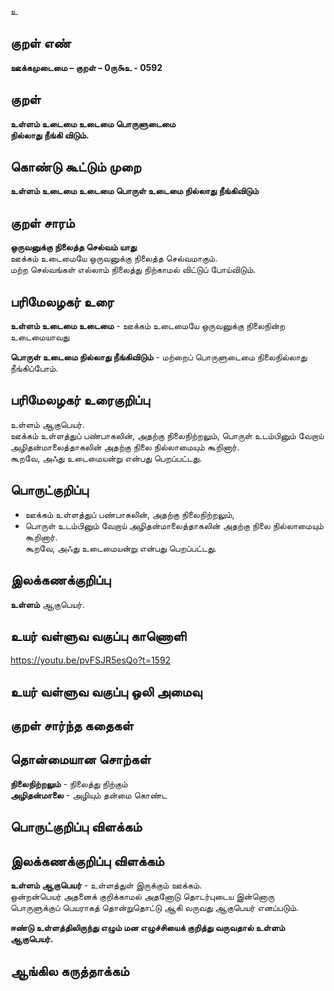 உ

## குறள் எண் 

**ஊக்கமுடைமை – குறள் – 0ரு௯உ - 0592**  

## குறள் 

**உள்ளம் உடைமை உடைமை பொருளுடைமை  
நில்லாது நீங்கி விடும்.**  

## கொண்டு கூட்டும் முறை

**உள்ளம் உடைமை உடைமை பொருள் உடைமை நில்லாது நீங்கிவிடும்** 

## குறள் சாரம் 

**ஒருவனுக்கு நிலைத்த செல்வம் யாது**  
ஊக்கம் உடைமையே ஒருவனுக்கு நிலைத்த செல்வமாகும்.  
மற்ற செல்வங்கள் எல்லாம் நிலைத்து நிற்காமல் விட்டுப் போய்விடும்.    

## பரிமேலழகர் உரை

**உள்ளம் உடைமை உடைமை** - ஊக்கம் உடைமையே ஒருவனுக்கு நிலைநின்ற உடைமையாவது  

**பொருள் உடைமை நில்லாது நீங்கிவிடும்** - மற்றைப் பொருளுடைமை நிலைநில்லாது நீங்கிப்போம்.  

## பரிமேலழகர் உரைகுறிப்பு   

உள்ளம் ஆகுபெயர்.  
ஊக்கம் உள்ளத்துப் பண்பாகலின், அதற்கு நிலைநிற்றலும், பொருள் உடம்பினும் வேறாய் அழிதன்மாலைத்தாகலின் அதற்கு நிலை நில்லாமையும் கூறினார்.  
கூறவே, அஃது உடைமையன்று என்பது பெறப்பட்டது.    

## பொருட்குறிப்பு 

* ஊக்கம் உள்ளத்துப் பண்பாகலின், அதற்கு நிலைநிற்றலும்,  
* பொருள் உடம்பினும் வேறாய் அழிதன்மாலைத்தாகலின் அதற்கு நிலை நில்லாமையும் கூறினார்.  
கூறவே, அஃது உடைமையன்று என்பது பெறப்பட்டது.  

## இலக்கணக்குறிப்பு  

**உள்ளம்** ஆகுபெயர்.    

## உயர் வள்ளுவ வகுப்பு காணொளி

https://youtu.be/pvFSJR5esQo?t=1592 

## உயர் வள்ளுவ வகுப்பு ஒலி அமைவு 

 
## குறள் சார்ந்த கதைகள் 


## தொன்மையான சொற்கள்

**நிலைநிற்றலும்** - நிலைத்து நிற்கும்   
**அழிதன்மாலை** - அழியும் தன்மை கொண்ட  

## பொருட்குறிப்பு விளக்கம்


## இலக்கணக்குறிப்பு விளக்கம்

**உள்ளம் ஆகுபெயர்** - உள்ளத்துள் இருக்கும் ஊக்கம்.     
ஒன்றன்பெயர் அதனைக் குறிக்காமல் அதனோடு தொடர்புடைய இன்னொரு பொருளுக்குப் பெயராகத் தொன்றுதொட்டு ஆகி வருவது ஆகுபெயர் எனப்படும்.     

**ஈண்டு உள்ளத்திலிருந்து எழும் மன எழுச்சியைக் குறித்து வருவதால் உள்ளம் ஆகுபெயர்.**   

## ஆங்கில கருத்தாக்கம் 


